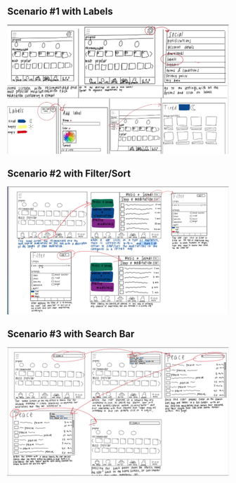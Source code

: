 ## Scenario #1 with Labels

![alt text](WireflowLabels.jpg)

## Scenario #2 with Filter/Sort

![alt text](WireflowFilter.jpg)

## Scenario #3 with Search Bar

![alt text](WireflowSearch.jpg)

